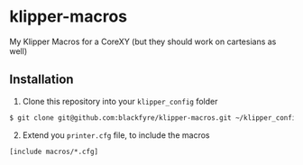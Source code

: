# klipper-macros
My Klipper Macros for a CoreXY (but they should work on cartesians as well)

## Installation

1. Clone this repository into your `klipper_config` folder
```bash
$ git clone git@github.com:blackfyre/klipper-macros.git ~/klipper_config/macros
```  
2. Extend you `printer.cfg` file, to include the macros
```
[include macros/*.cfg]
```
